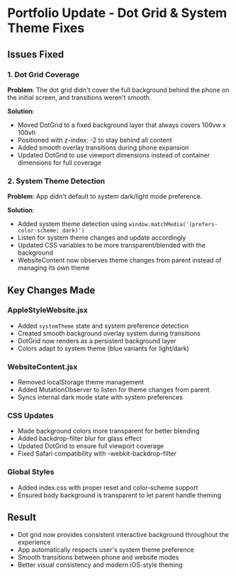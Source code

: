 # Portfolio Update - Dot Grid & System Theme Fixes

## Issues Fixed

### 1. Dot Grid Coverage
**Problem**: The dot grid didn't cover the full background behind the phone on the initial screen, and transitions weren't smooth.

**Solution**:
- Moved DotGrid to a fixed background layer that always covers 100vw x 100vh
- Positioned with z-index: -2 to stay behind all content
- Added smooth overlay transitions during phone expansion
- Updated DotGrid to use viewport dimensions instead of container dimensions for full coverage

### 2. System Theme Detection
**Problem**: App didn't default to system dark/light mode preference.

**Solution**:
- Added system theme detection using `window.matchMedia('(prefers-color-scheme: dark)')`
- Listen for system theme changes and update accordingly
- Updated CSS variables to be more transparent/blended with the background
- WebsiteContent now observes theme changes from parent instead of managing its own theme

## Key Changes Made

### AppleStyleWebsite.jsx
- Added `systemTheme` state and system preference detection
- Created smooth background overlay system during transitions
- DotGrid now renders as a persistent background layer
- Colors adapt to system theme (blue variants for light/dark)

### WebsiteContent.jsx
- Removed localStorage theme management
- Added MutationObserver to listen for theme changes from parent
- Syncs internal dark mode state with system preferences

### CSS Updates
- Made background colors more transparent for better blending
- Added backdrop-filter blur for glass effect
- Updated DotGrid to ensure full viewport coverage
- Fixed Safari compatibility with -webkit-backdrop-filter

### Global Styles
- Added index.css with proper reset and color-scheme support
- Ensured body background is transparent to let parent handle theming

## Result
- Dot grid now provides consistent interactive background throughout the experience
- App automatically respects user's system theme preference
- Smooth transitions between phone and website modes
- Better visual consistency and modern iOS-style theming

